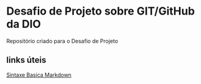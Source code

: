 # Desafio de Projeto sobre GIT/GitHub da DIO
Repositório criado para o Desafio de Projeto

## links úteis
[Sintaxe Basica Markdown](https://www.markdownguide.org/)
